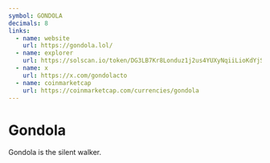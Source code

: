 ```yaml
---
symbol: GONDOLA
decimals: 8
links:
  - name: website
    url: https://gondola.lol/
  - name: explorer
    url: https://solscan.io/token/DG3LB7Kr8Londuz1j2us4YUXyNqiiLioKdYjSB37HbN2
  - name: x
    url: https://x.com/gondolacto
  - name: coinmarketcap
    url: https://coinmarketcap.com/currencies/gondola
---
```


# Gondola

Gondola is the silent walker.
